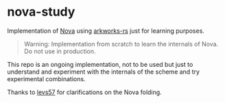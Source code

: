 # nova-study

Implementation of [Nova](https://eprint.iacr.org/2021/370.pdf) using [arkworks-rs](https://github.com/arkworks-rs/) just for learning purposes.

> Warning: Implementation from scratch to learn the internals of Nova. Do not use in production.

This repo is an ongoing implementation, not to be used but just to understand and experiment with the internals of the scheme and try experimental combinations.

Thanks to [levs57](https://twitter.com/levs57) for clarifications on the Nova folding.
